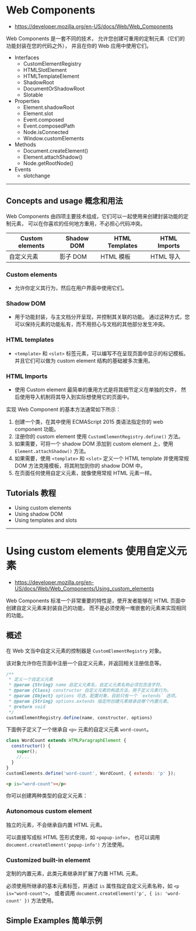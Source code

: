 # Web Components

- <https://developer.mozilla.org/en-US/docs/Web/Web_Components>

Web Components 是一套不同的技术，
允许您创建可重用的定制元素（它们的功能封装在您的代码之外），
并且在你的 Web 应用中使用它们。

- Interfaces
  - CustomElementRegistry
  - HTMLSlotElement
  - HTMLTemplateElement
  - ShadowRoot
  - DocumentOrShadowRoot
  - Slotable
- Properties
  - Element.shadowRoot
  - Element.slot
  - Event.composed
  - Event.composedPath
  - Node.isConnected
  - Window.customElements
- Methods
  - Document.createElement()
  - Element.attachShadow()
  - Node.getRootNode()
- Events
  - slotchange

---

## Concepts and usage 概念和用法

Web Components 由四项主要技术组成，它们可以一起使用来创建封装功能的定制元素，
可以在你喜欢的任何地方重用，不必担心代码冲突。

Custom elements | Shadow DOM | HTML Templates | HTML Imports
-|-|-|-
自定义元素 | 影子 DOM | HTML 模板 | HTML 导入

### Custom elements

- 允许你定义其行为，然后在用户界面中使用它们。

### Shadow DOM

- 用于功能封装，与主文档分开呈现，并控制其关联的功能。
通过这种方式，您可以保持元素的功能私有，而不用担心与文档的其他部分发生冲突。

### HTML templates

- `<template>` 和 `<slot>` 标签元素，可以编写不在呈现页面中显示的标记模板。
  并且它们可以做为 custom element 结构的基础被多次重用。

### HTML Imports

- 使用 Custom element 最简单的重用方式是将其细节定义在单独的文件，
然后使用导入机制将其导入到实际想使用它的页面中。

实现 Web Component 的基本方法通常如下所示：

1. 创建一个类，在其中使用 ECMAScript 2015 类语法指定你的 web component 功能。
2. 注册你的 custom element 使用 `CustomElementRegistry.define()` 方法。
3. 如果需要，可将一个 shadow DOM 添加到 custom element 上，使用 `Element.attachShadow()` 方法。
4. 如果需要，使用 `<template>` 和 `<slot>` 定义一个 HTML template 并使用常规 DOM 方法克隆模板，将其附加到你的 shadow DOM 中。
5. 在页面任何使用自定义元素，就像使用常规 HTML 元素一样。

## Tutorials 教程

- Using custom elements
- Using shadow DOM
- Using templates and slots

---

# Using custom elements 使用自定义元素

- <https://developer.mozilla.org/en-US/docs/Web/Web_Components/Using_custom_elements>

Web Components 标准一个非常重要的特性是，使开发者能够在 HTML 页面中创建自定义元素来封装自己的功能，
而不是必须使用一堆嵌套的元素来实现相同的功能。

## 概述

在 Web 文当中自定义元素的控制器是 `CustomElementRegistry` 对象。

该对象允许你在页面中注册一个自定义元素，并返回相关注册信息等。

```js
/**
 * 定义一个自定义元素
 * @param {String} name 自定义元素名，自定义元素名称必须包含连字符。
 * @param {Class} constructor 自定义元素的构造方法，用于定义元素行为。
 * @param {Object} options 可选，配置对象，目前只有一个 `extends` 选项。
 * @param {String} options.extends 指定所创建元素继承自哪个内置元素。
 * @return void
 */
customElementRegistry.define(name, constructor, options)
```

下面例子定义了一个继承自 `<p>` 元素的自定义元素 `word-count`。

```js
class WordCount extends HTMLParagraphElement {
  constructor() {
    super();
    //...
  }
}
customElements.define('word-count', WordCount, { extends: 'p' });
```
```html
<p is="word-count"></p>
```

你可以创建两种类型的自定义元素：

### Autonomous custom element

独立的元素，不会继承自内置 HTML 元素。

可以直接写成标 HTML 签形式使用，如 `<popup-info>`，
也可以调用 `document.createElement('popup-info')` 方法使用。

### Customized built-in elememt

定制的内置元素，此类元素继承并扩展了内置 HTML 元素。

必须使用所继承的基本元素标签，并通过 `is` 属性指定自定义元素名称，如 `<p is="word-count">`，
或者调用 `document.createElement('p', { is: 'word-count' })` 方法使用。

## Simple Examples 简单示例



